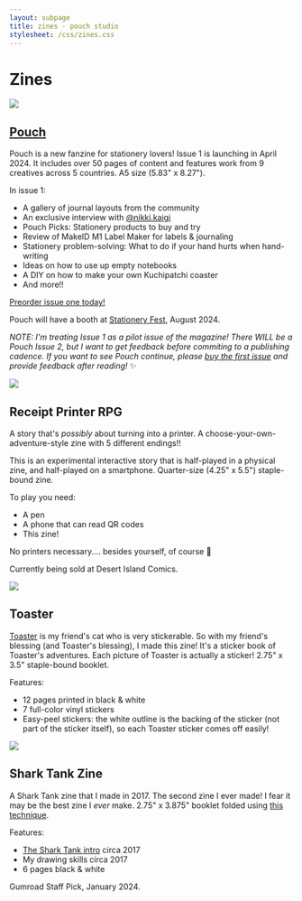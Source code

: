 ```yaml
---
layout: subpage
title: zines - pouch studio
stylesheet: /css/zines.css
---
```


# Zines

<div class="display-table">

  <div class="display-cover">
    <a href="https://pouchcafe.gumroad.com/l/pouch-01?layout=profile" target="_blank"><img src="/images/zines/cover.png" id="display-pouch-cover" class="shadowed"/></a>
  </div>
  <div class="display-desc">
    <h2><a href="https://pouchcafe.gumroad.com/l/pouch-01?layout=profile" target="_blank">Pouch</a></h2>
    <p>Pouch is a new fanzine for stationery lovers! Issue 1 is launching in April 2024. It includes over 50 pages of content and features work from 9 creatives across 5 countries. A5 size (5.83" x 8.27").</p>
    <p>In issue 1:</p>
    <ul>
      <li>A gallery of journal layouts from the community
      <li>An exclusive interview with <a href="https://www.instagram.com/nikki.kaigi/">@nikki.kaigi</a>
      <li>Pouch Picks: Stationery products to buy and try
      <li>Review of MakeID M1 Label Maker for labels & journaling
      <li>Stationery problem-solving: What to do if your hand hurts when hand-writing
      <li>Ideas on how to use up empty notebooks
      <li>A DIY on how to make your own Kuchipatchi coaster
      <li>And more!!
    </ul>
    <p><a href="https://pouchcafe.gumroad.com/l/pouch-01?layout=profile" target="_blank">Preorder issue one today!</a></p>
    <p>Pouch will have a booth at <a href="https://stationeryfestival.com/" target="_blank">Stationery Fest</a>, August 2024.</p>
    <p><em>NOTE: I'm treating Issue 1 as a pilot issue of the magazine! There WILL be a Pouch Issue 2, but I want to get feedback before commiting to a publishing cadence. If you want to see Pouch continue, please <a href="https://pouchcafe.gumroad.com/l/pouch-01?layout=profile" target="_blank">buy the first issue</a> and provide feedback after reading!</em> ✨</p>
</p>
  </div>

  <div class="display-cover">
    <img src="/images/zines/rprpg-cover.png" id="display-rprpg-cover"/>
  </div>
  <div class="display-desc">
    <h2>Receipt Printer RPG</h2>
    <p>
      A story that's <em>possibly</em> about turning into a printer. A choose-your-own-adventure-style zine with 5 different endings!!
    </p>
    <p>
      This is an experimental interactive story that is half-played in a physical zine, and half-played on a smartphone. Quarter-size (4.25" x 5.5") staple-bound zine.
    </p>
    <p>To play you need:</p>
    <ul>
      <li>A pen
      <li>A phone that can read QR codes
      <li>This zine!
    </ul>
    <p>No printers necessary.... besides yourself, of course 🤫</p>
    <p> Currently being sold at Desert Island Comics.</p>
  </div>

  <div class="display-cover">
    <img src="/images/zines/toaster-cover.png" id="display-toaster-cover"/>
  </div>
  <div class="display-desc">
    <h2>Toaster</h2>
    <p><a href="https://www.instagram.com/toaster.vision/" target="_blank">Toaster</a> is my friend's cat who is very stickerable. So with my friend's blessing (and Toaster's blessing), I made this zine! It's a sticker book of Toaster's adventures. Each picture of Toaster is actually a sticker! 2.75" x 3.5" staple-bound booklet.</p>
    <p>Features:</p>
    <ul>
      <li>12 pages printed in black & white
      <li>7 full-color vinyl stickers 
      <li>Easy-peel stickers: the white outline is the backing of the sticker (not part of the sticker itself), so each Toaster sticker comes off easily!
    </ul>
  </div>

  <div class="display-cover">
    <img src="/images/zines/sharktankcover.png" id="display-sharktank-cover"/>
  </div>
  <div class="display-desc">
    <h2>Shark Tank Zine</h2>
    <p>A Shark Tank zine that I made in 2017. The second zine I ever made! I fear it may be the best zine I <em>ever</em> make. 2.75" x 3.875" booklet folded using <a href="https://en.wikibooks.org/wiki/Zine_Making/Putting_pages_together#An_8-sided_zine_from_1_sheet_with_1_cut" target="_blank">this technique</a>.</p>
    <p>Features:</p>
    <ul>
      <li><a href="https://www.youtube.com/watch?v=bftncsOgSR8" target="_blank">The Shark Tank intro</a> circa 2017
      <li>My drawing skills circa 2017
      <li>6 pages black & white
    </ul>
    <p>Gumroad Staff Pick, January 2024.</p>
  </div>

</div>

